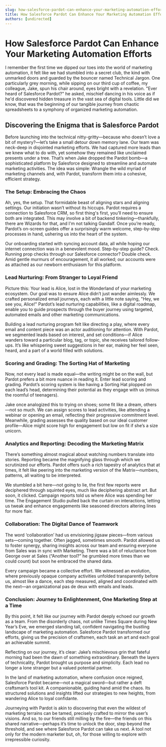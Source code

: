 ```yaml
---
slug: how-salesforce-pardot-can-enhance-your-marketing-automation-efforts
title: How Salesforce Pardot Can Enhance Your Marketing Automation Efforts
authors: [undirected]
---
```



# How Salesforce Pardot Can Enhance Your Marketing Automation Efforts

I remember the first time we dipped our toes into the world of marketing automation, it felt like we had stumbled into a secret club, the kind with unmarked doors and guarded by the bouncer named Technical Jargon. One particularly grey morning, while sipping on our third cup of coffee, my colleague, Jake, spun his chair around, eyes bright with a revelation. "Ever heard of Salesforce Pardot?" he asked, mischief dancing in his voice as if he'd discovered hidden treasure in the vast sea of digital tools. Little did we know, that was the beginning of our tangible journey from chaotic spreadsheets to a symphony of organized marketing automation. 

## Discovering the Enigma that is Salesforce Pardot

Before launching into the technical nitty-gritty—because who doesn’t love a bit of mystery?—let’s take a small detour down memory lane. Our team was neck-deep in disjointed marketing efforts. We had captured more leads than we knew what to do with, yet somehow they remained like unclaimed presents under a tree. That’s when Jake dropped the Pardot bomb—a sophisticated platform by Salesforce designed to streamline and automate marketing activities. The idea was simple: Wrangle the wild myriad of marketing channels and, with Pardot, transform them into a cohesive, efficient strategy. 

### The Setup: Embracing the Chaos

Ah, yes, the setup. That formidable beast of aligning stars and aligning settings. Our initiation wasn’t without its hiccups. Pardot requires a connection to Salesforce CRM, so first thing's first, you’ll need to ensure both are integrated. This may involve a bit of backend tinkering—thankfully, there are Wizards for that, and I'm not talking Gandalf. Once you’re ready, Pardot’s on-screen guides offer a surprisingly warm welcome, step-by-step processes in hand, ushering us into the heart of the system.

Our onboarding started with syncing account data, all while hoping our internet connection was in a benevolent mood. Step-by-step guide? Check. Running prop checks through our Salesforce connector? Double check. Amid gentle murmurs of encouragement, it all worked; our accounts were as attached as our newborn enthusiasm for this platform. 

### Lead Nurturing: From Stranger to Loyal Friend

Picture this: Your lead is Alice, lost in the Wonderland of your marketing ecosystem. Our goal was to ensure Alice didn’t just wander aimlessly. We crafted personalized email journeys, each with a little note saying, "Hey, we see you, Alice!" Pardot’s lead nurturing capabilities, like a digital roadmap, enable you to guide prospects through the buyer journey using targeted, automated emails and other marketing communications.

Building a lead nurturing program felt like directing a play, where every email and content piece was an actor auditioning for attention. With Pardot, we segmented leads based on interest, and set conditions—if Alice wanders toward a particular blog, tag, or topic, she receives tailored follow-ups. It’s like whispering sweet suggestions in her ear, making her feel seen, heard, and a part of a world filled with solutions.

### Scoring and Grading: The Sorting Hat of Marketing

Now, not every lead is made equal—the writing might be on the wall, but Pardot prefers a bit more nuance in reading it. Enter lead scoring and grading. Pardot’s scoring system is like having a Sorting Hat plopped on each lead’s head, determining their potential as they engage with us (minus the roomful of teenagers).

Jake once analogized this to trying on shoes; some fit like a dream, others—not so much. We can assign scores to lead activities, like attending a webinar or opening an email, reflecting their progressive commitment level. Meanwhile, grading assesses the quality based on our ideal customer profile—Alice might score high for engagement but low on fit if she’s a size unicorn.

### Analytics and Reporting: Decoding the Marketing Matrix

There’s something almost magical about watching numbers translate into stories. Reporting became the magnifying glass through which we scrutinized our efforts. Pardot offers such a rich tapestry of analytics that at times, it felt like peering into the marketing version of the Matrix—numbers, patterns, all waiting to be interpreted.

We stumbled a bit here—not going to lie, the first few reports were deciphered through squinted eyes, much like deciphering abstract art. But soon, it clicked. Campaign reports told us where Alice was spending her time. The Engagement Studio pulled back the curtain on interactions, letting us tweak and enhance engagements like seasoned directors altering lines for more flair.

### Collaboration: The Digital Dance of Teamwork

The word ‘collaboration’ had us envisioning jigsaw pieces—from various sets—coming together. Often jagged, sometimes smooth. Pardot allowed us to foster synergy, sharing insights across our team and ensuring everyone from Sales was in sync with Marketing. There was a bit of reluctance from George over at Sales (“Another tool?” he grumbled more times than we could count) but soon he embraced the shared data.

Every campaign became a collective effort. We witnessed an evolution, where previously opaque company activities unfolded transparently before us, almost like a dance, each step measured, aligned and coordinated with the next—an organizational pas de deux with emails and leads. 

### Conclusion: Journey to Enlightenment, One Marketing Step at a Time

By this point, it felt like our journey with Pardot deeply echoed our growth as a team. From the disorderly chaos, not unlike Times Square during New Year’s Eve, we emerged standing tall, confident navigating the bustling landscape of marketing automation. Salesforce Pardot transformed our efforts, giving us the precision of craftsmen, each task an art and each goal an achievable summit.

Reflecting on our journey, it’s clear: Jake’s mischievous grin that fateful morning had been the dawn of something extraordinary. Beneath the layers of technicality, Pardot brought us purpose and simplicity. Each lead no longer a lone stranger but a valued potential partner.

In the land of marketing automation, where confusion once reigned, Salesforce Pardot became—not a magical sword—but rather a deft craftsman’s tool kit. A companionable, guiding hand amid the chaos. Its structured solutions and insights lifted our strategies to new heights, from wandering Alice to loyal confidante.

Journeying with Pardot is akin to discovering that even the wildest of marketing terrains can be tamed, precisely crafted to mirror the user’s visions. And so, to our friends still milling by the fire—the friends on this shared narrative—perhaps it’s time to unlock the door, step beyond the threshold, and see where Salesforce Pardot can take us next. A tool not only for the modern marketer but, oh, for those willing to explore with irrepressible curiosity.